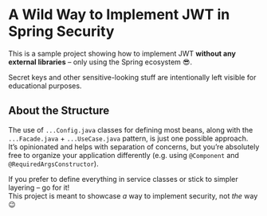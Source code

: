# A Wild Way to Implement JWT in Spring Security

This is a sample project showing how to implement JWT **without any external libraries** – only using the Spring ecosystem 😎.

Secret keys and other sensitive-looking stuff are intentionally left visible for educational purposes.

## About the Structure

The use of `...Config.java` classes for defining most beans, along with the `...Facade.java` + `...UseCase.java` pattern, is just one possible approach.  
It’s opinionated and helps with separation of concerns, but you’re absolutely free to organize your application differently (e.g. using `@Component` and `@RequiredArgsConstructor`).

If you prefer to define everything in service classes or stick to simpler layering – go for it!  
This project is meant to showcase *a* way to implement security, not *the* way 😉
